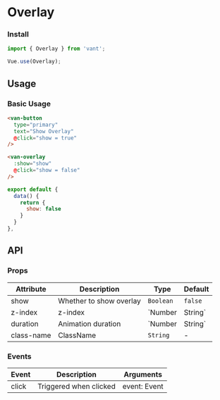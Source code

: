 # Overlay

### Install

``` javascript
import { Overlay } from 'vant';

Vue.use(Overlay);
```

## Usage

### Basic Usage

```html
<van-button
  type="primary"
  text="Show Overlay"
  @click="show = true"
/>

<van-overlay
  :show="show"
  @click="show = false"
/>
```

```js
export default {
  data() {
    return {
      show: false
    }
  }
},
```

## API

### Props

| Attribute | Description | Type | Default |
|------|------|------|------|
| show | Whether to show overlay | `Boolean` | `false` |
| z-index | z-index | `Number | String` | `1` |
| duration | Animation duration | `Number | String` | `0.3` |
| class-name | ClassName | `String` | - |

### Events

| Event | Description | Arguments |
|------|------|------|
| click | Triggered when clicked | event: Event |
